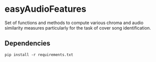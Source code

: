 # easyAudioFeatures

Set of functions and methods to compute various chroma and audio similarity measures particularly for the task of cover song identification.


## Dependencies

```
pip install -r requirements.txt
```
